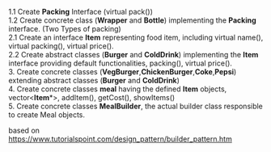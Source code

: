 1.1 Create **Packing** Interface (virtual pack())    
1.2 Create concrete class (**Wrapper** and **Bottle**) implementing the **Packing** interface. (Two Types of packing)    
2.1 Create an interface **Item** representing food item, including virtual name(), virtual packing(), virtual price().    
2.2 Create abstract classes (**Burger** and **ColdDrink**) implementing the **Item** interface providing default functionalities, packing(), virtual price().   
3. Create concrete classes (**VegBurger**,**ChickenBurger**,**Coke**,**Pepsi**) extending abstract classes (**Burger** and **ColdDrink**)  
4. Create concrete classes **meal** having the defined **Item** objects, vector<**Item***>, addItem(), getCost(), showItems()    
5. Create concrete classes **MealBuilder**, the actual builder class responsible to create Meal objects.

based on https://www.tutorialspoint.com/design_pattern/builder_pattern.htm
